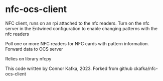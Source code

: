 # nfc-ocs-client
NFC client, runs on an rpi attached to the nfc readers.
Turn on the nfc server in the Entwined configuration to enable changing patterns
with the nfc readers

Poll one or more NFC readers for NFC cards with pattern information. Forward data to OCS server

Relies on library nfcpy

This code written by Connor Kafka, 2023. Forked from github ckafka/nfc-ocs-client
